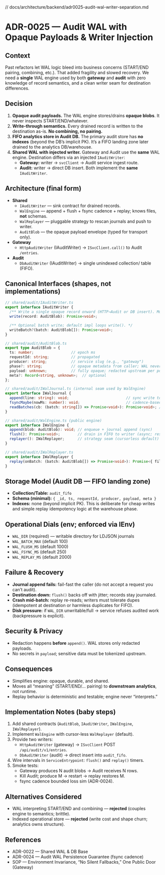 // docs/architecture/backend/adr0025-audit-wal-writer-separation.md
# ADR-0025 — Audit WAL with Opaque Payloads & Writer Injection

## Context
Past refactors let WAL logic bleed into business concerns (START/END pairing, combining, etc.). That added fragility and slowed recovery. We need a **single** WAL engine used by both **gateway** and **audit** with zero knowledge of record semantics, and a clean writer seam for destination differences.

## Decision
1. **Opaque audit payloads.** The WAL engine stores/drains **opaque blobs**. It never inspects START/END/whatever.
2. **Write-through semantics.** Every drained record is written to the destination as-is. **No combining, no pairing.**
3. **FIFO analytics store in Audit DB.** The primary audit store has **no indexes** (beyond the DB’s implicit PK). It’s a FIFO landing zone later drained to the analytics DB/warehouse.
4. **Shared WAL with injected writer.** Gateway and Audit use the **same** WAL engine. Destination differs via an injected `IAuditWriter`:
   - **Gateway:** writer → `svcClient` → Audit service ingest route.
   - **Audit:** writer → direct DB insert.
   Both implement the **same** `IAuditWriter`.

## Architecture (final form)
- **Shared**
  - `IAuditWriter` — sink contract for drained records.
  - `WalEngine` — append + flush + fsync cadence + replay; knows files, **not** schemas.
  - `WalReplayer` — pluggable strategy to rescan journals and push to writer.
  - `AuditBlob` — the opaque payload envelope (typed for transport only).
- **Gateway**
  - `HttpAuditWriter` (IAuditWriter) → `ISvcClient.call()` to Audit `/entries`.
- **Audit**
  - `DbAuditWriter` (IAuditWriter) → single unindexed collection/ table (FIFO).

## Canonical Interfaces (shapes, not implementations)
```ts
// shared/audit/IAuditWriter.ts
export interface IAuditWriter {
  /** Write a single opaque record onward (HTTP→Audit or DB insert). Must be idempotent or tolerate replay. */
  write(record: AuditBlob): Promise<void>;

  /** Optional batch write; default impl loops write(). */
  writeBatch?(batch: AuditBlob[]): Promise<void>;
}

// shared/audit/AuditBlob.ts
export type AuditBlob = {
  ts: number;                 // epoch ms
  requestId: string;          // propagated
  producer: string;           // service slug (e.g., "gateway")
  phase?: string;             // opaque metadata from caller; WAL never branches on this
  payload: unknown;           // fully opaque; redacted upstream per policy
  meta?: Record<string, unknown>;  // optional
};

// shared/audit/IWalJournal.ts (internal seam used by WalEngine)
export interface IWalJournal {
  append(line: string): void;                          // sync write to LDJSON journal
  fsyncMaybe(nowMs: number): void;                     // cadence-based fsync (ADR-0024)
  readBatches(cb: (batch: string[]) => Promise<void>): Promise<void>; // for replay
}

// shared/audit/WalEngine.ts (public engine)
export interface IWalEngine {
  append(blob: AuditBlob): void; // enqueue + journal append (sync)
  flush(): Promise<void>;        // drain in FIFO to writer (async; respects WAL_BATCH_MAX)
  replayer(): IWalReplayer;      // strategy seam (cursorless default)
}

// shared/audit/IWalReplayer.ts
export interface IWalReplayer {
  replay(onBatch: (batch: AuditBlob[]) => Promise<void>): Promise<{ files: number; lines: number }>;
}
```

## Storage Model (Audit DB — FIFO landing zone)
- **Collection/Table:** `audit_fifo`
- **Schema (minimal):** `{ _id, ts, requestId, producer, payload, meta }`
- **Indexes:** none (beyond implicit PK). This is deliberate for cheap writes and simple replay idempotency logic at the warehouse phase.

## Operational Dials (env; enforced via IEnv)
- `WAL_DIR` (required) — writable directory for LDJSON journals
- `WAL_BATCH_MAX` (default 100)
- `WAL_FLUSH_MS` (default 1000)
- `WAL_FSYNC_MS` (default 250)
- `WAL_REPLAY_MS` (default 2000)

## Failure & Recovery
- **Journal append fails:** fail-fast the caller (do not accept a request you can’t audit).
- **Destination down:** `flush()` backs off with jitter; records stay journaled.
- **Crash mid-batch:** replay re-reads; writers must tolerate dupes (idempotent at destination or harmless duplicates for FIFO).
- **Disk pressure:** if `WAL_DIR` unwritable/full → service refuses audited work (backpressure is explicit).

## Security & Privacy
- Redaction happens **before** `append()`. WAL stores only redacted payloads.
- No secrets in `payload`; sensitive data must be tokenized upstream.

## Consequences
- Simplifies engine: opaque, durable, and shared.
- Moves all “meaning” (START/END/… pairing) to **downstream analytics**, not runtime.
- Replay behavior is deterministic and testable; engine never “interprets.”

## Implementation Notes (baby steps)
1. Add shared contracts (`AuditBlob`, `IAuditWriter`, `IWalEngine`, `IWalReplayer`).
2. Implement `WalEngine` with cursor-less `WalReplayer` (default).
3. Provide two writers:
   - `HttpAuditWriter` (gateway) → `ISvcClient` POST `/api/audit/v1/entries`.
   - `DbAuditWriter` (audit) → direct insert into `audit_fifo`.
4. Wire intervals in `ServiceEntrypoint`: `flush()` and `replay()` timers.
5. Smoke tests:
   - Gateway produces N audit blobs → Audit receives N rows.
   - Kill Audit; produce M → restart → replay restores M.
   - fsync cadence bounded loss sim (ADR-0024).

## Alternatives Considered
- WAL interpreting START/END and combining — **rejected** (couples engine to semantics; brittle).
- Indexed operational store — **rejected** (write cost and shape churn; analytics owns structure).

## References
- ADR-0022 — Shared WAL & DB Base
- ADR-0024 — Audit WAL Persistence Guarantee (fsync cadence)
- SOP — Environment Invariance, “No Silent Fallbacks,” One Public Door (Gateway)
